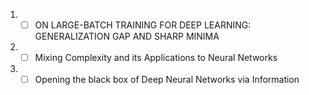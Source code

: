 1. - [ ] ON LARGE-BATCH TRAINING FOR DEEP LEARNING: GENERALIZATION GAP AND SHARP MINIMA
1. - [ ] Mixing Complexity and its Applications to Neural Networks
1. - [ ] Opening the black box of Deep Neural Networks via Information
